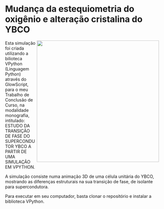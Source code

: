 <h1>Mudança da estequiometria do oxigênio e alteração cristalina do YBCO</h1>

<img width=400 align="right" src="https://github.com/jubssoares/simulacao-vpython-monografia/assets/104150753/7372f3cf-fdb3-4a58-9655-efdadd9e58b1"/>

<p>Esta simulação foi criada utilizando a bilioteca VPython (Linguagem Python) através do GlowScript, para o meu Trabalho de Conclusão de Curso, na modalidade monografia, intitulado: ESTUDO DA TRANSIÇÃO DE FASE DO SUPERCONDUTOR YBCO A PARTIR DE UMA SIMULAÇÃO EM VPYTHON.</p>

<p>A simulação consiste numa animação 3D de uma célula unitária do YBCO, mostrando as diferenças estruturais na sua transição de fase, de isolante para supercondutora.</p>

<p>Para executar em seu computador, basta clonar o repositório e instalar a biblioteca VPython.</p>
